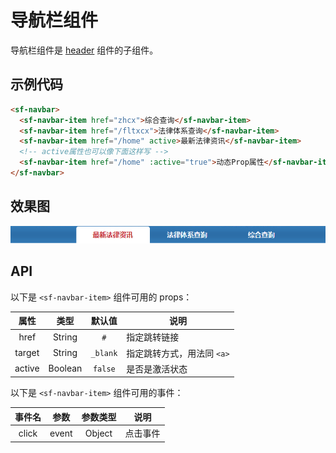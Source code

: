 # 导航栏组件
导航栏组件是 [header](./header.html) 组件的子组件。

## 示例代码

```html
<sf-navbar>
  <sf-navbar-item href="zhcx">综合查询</sf-navbar-item>
  <sf-navbar-item href="/fltxcx">法律体系查询</sf-navbar-item>
  <sf-navbar-item href="/home" active>最新法律资讯</sf-navbar-item>
  <!-- active属性也可以像下面这样写 -->
  <sf-navbar-item href="/home" :active="true">动态Prop属性</sf-navbar-item>
</sf-navbar>
```

## 效果图

![preview](./media/navbar.png)

## API

以下是 `<sf-navbar-item>` 组件可用的 props：

| 属性 | 类型 | 默认值 | 说明 |
| :---: | :---: | :---: | --- |
| href | String | `#` | 指定跳转链接 |
| target | String | `_blank` | 指定跳转方式，用法同 `<a>` |
| active | Boolean | `false` | 是否是激活状态 |

以下是 `<sf-navbar-item>` 组件可用的事件：

| 事件名 | 参数 | 参数类型 | 说明 |
| :---: | :---: | :---: | --- |
| click | event | Object | 点击事件 |
